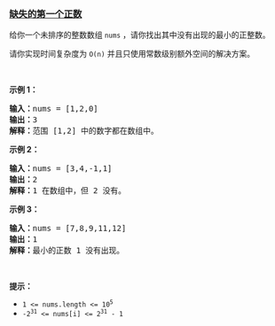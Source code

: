 ### [缺失的第一个正数](https://leetcode-cn.com/problems/first-missing-positive)

<p>给你一个未排序的整数数组 <code>nums</code> ，请你找出其中没有出现的最小的正整数。</p>
请你实现时间复杂度为 <code>O(n)</code> 并且只使用常数级别额外空间的解决方案。

<p>&nbsp;</p>

<p><strong>示例 1：</strong></p>

<pre>
<strong>输入：</strong>nums = [1,2,0]
<strong>输出：</strong>3
<strong>解释：</strong>范围 [1,2] 中的数字都在数组中。</pre>

<p><strong>示例 2：</strong></p>

<pre>
<strong>输入：</strong>nums = [3,4,-1,1]
<strong>输出：</strong>2
<strong>解释：</strong>1 在数组中，但 2 没有。</pre>

<p><strong>示例 3：</strong></p>

<pre>
<strong>输入：</strong>nums = [7,8,9,11,12]
<strong>输出：</strong>1
<strong>解释：</strong>最小的正数 1 没有出现。</pre>

<p>&nbsp;</p>

<p><strong>提示：</strong></p>

<ul>
	<li><code>1 &lt;= nums.length &lt;= 10<sup>5</sup></code></li>
	<li><code>-2<sup>31</sup> &lt;= nums[i] &lt;= 2<sup>31</sup> - 1</code></li>
</ul>

